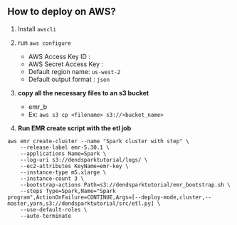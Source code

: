 ## How to deploy on AWS?

1. Install `awscli`

2. run `aws configure` 
    * AWS Access Key ID : 
    * AWS Secret Access Key : 
    * Default region name: `us-west-2`
    * Default output format : `json`
    
3. **copy all the necessary files to an s3 bucket**
    - emr_b

    * Ex: `aws s3 cp <filename> s3://<bucket_name>`
    
    
4. **Run EMR create script with the etl job**

```
aws emr create-cluster --name "Spark cluster with step" \
    --release-label emr-5.30.1 \
    --applications Name=Spark \
    --log-uri s3://dendsparktutorial/logs/ \
    --ec2-attributes KeyName=emr-key \
    --instance-type m5.xlarge \
    --instance-count 3 \
    --bootstrap-actions Path=s3://dendsparktutorial/emr_bootstrap.sh \
    --steps Type=Spark,Name="Spark program",ActionOnFailure=CONTINUE,Args=[--deploy-mode,cluster,--master,yarn,s3://dendsparktutorial/src/etl.py] \
    --use-default-roles \
    --auto-terminate
```
